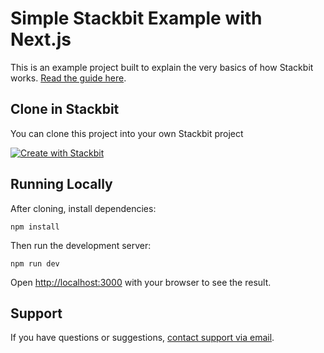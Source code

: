 # Simple Stackbit Example with Next.js

This is an example project built to explain the very basics of how Stackbit works. [Read the guide here](https://www.stackbit.com/docs/reference/examples/simple-nextjs/).

## Clone in Stackbit

You can clone this project into your own Stackbit project

[![Create with Stackbit](https://assets.stackbit.com/badge/create-with-stackbit.svg)](https://app.stackbit.com/create?theme=https://github.com/stackbit/example-nextjs-simple)

## Running Locally

After cloning, install dependencies:

    npm install

Then run the development server:

    npm run dev

Open [http://localhost:3000](http://localhost:3000) with your browser to see the result.

## Support

If you have questions or suggestions, [contact support via email](mailto:support@stackbit.com).
